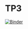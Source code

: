 # TP3
[![Binder](https://mybinder.org/badge_logo.svg)](https://mybinder.org/v2/gh/Yasmine77/TP3/main?filepath=Tp3-MejriYasmine-3DNI1.ipynb)
